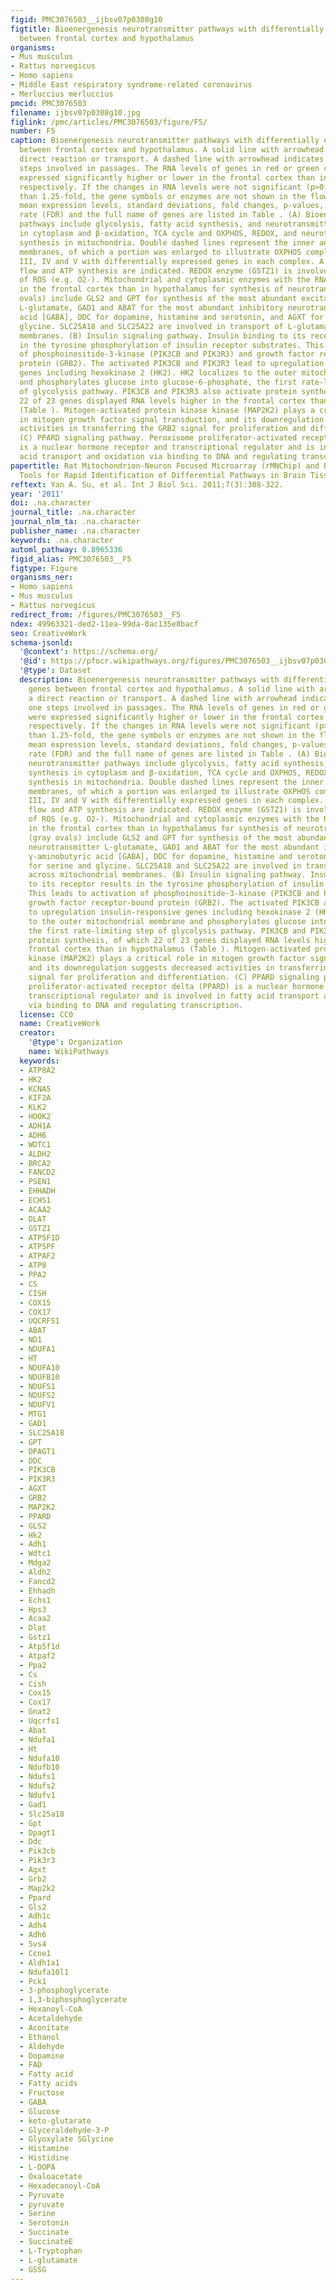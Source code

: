 ```yaml
---
figid: PMC3076503__ijbsv07p0308g10
figtitle: Bioenergenesis neurotransmitter pathways with differentially expressed genes
  between frontal cortex and hypothalamus
organisms:
- Mus musculus
- Rattus norvegicus
- Homo sapiens
- Middle East respiratory syndrome-related coronavirus
- Merluccius merluccius
pmcid: PMC3076503
filename: ijbsv07p0308g10.jpg
figlink: /pmc/articles/PMC3076503/figure/F5/
number: F5
caption: Bioenergenesis neurotransmitter pathways with differentially expressed genes
  between frontal cortex and hypothalamus. A solid line with arrowhead indicates a
  direct reaction or transport. A dashed line with arrowhead indicates more than one
  steps involved in passages. The RNA levels of genes in red or green colors were
  expressed significantly higher or lower in the frontal cortex than in hypothalamus,
  respectively. If the changes in RNA levels were not significant (p>0.05) or less
  than 1.25-fold, the gene symbols or enzymes are not shown in the flow chat. The
  mean expression levels, standard deviations, fold changes, p-values, false discovery
  rate (FDR) and the full name of genes are listed in Table . (A) Bioenergenesis neurotransmitter
  pathways include glycolysis, fatty acid synthesis, and neurotransmitter synthesis
  in cytoplasm and β-oxidation, TCA cycle and OXPHOS, REDOX, and neurotransmitter
  synthesis in mitochondria. Double dashed lines represent the inner and outer mitochondrial
  membranes, of which a portion was enlarged to illustrate OXPHOS complexes I, II,
  III, IV and V with differentially expressed genes in each complex. A proton (H+)
  flow and ATP synthesis are indicated. REDOX enzyme (GSTZ1) is involved in removal
  of ROS (e.g. O2-). Mitochondrial and cytoplasmic enzymes with the RNA levels higher
  in the frontal cortex than in hypothalamus for synthesis of neurotransmitters (gray
  ovals) include GLS2 and GPT for synthesis of the most abundant excitatory neurotransmitter
  L-glutamate, GAD1 and ABAT for the most abundant inhibitory neurotransmitter γ-aminobutyric
  acid [GABA], DDC for dopamine, histamine and serotonin, and AGXT for serine and
  glycine. SLC25A18 and SLC25A22 are involved in transport of L-glutamate across mitochondrial
  membranes. (B) Insulin signaling pathway. Insulin binding to its receptor results
  in the tyrosine phosphorylation of insulin receptor substrates. This leads to activation
  of phosphoinositide-3-kinase (PIK3CB and PIK3R3) and growth factor receptor-bound
  protein (GRB2). The activated PIK3CB and PIK3R3 lead to upregulation insulin-responsive
  genes including hexokinase 2 (HK2). HK2 localizes to the outer mitochondrial membrane
  and phosphorylates glucose into glucose-6-phosphate, the first rate-limiting step
  of glycolysis pathway. PIK3CB and PIK3R3 also activate protein synthesis, of which
  22 of 23 genes displayed RNA levels higher in the frontal cortex than in hypothalamus
  (Table ). Mitogen-activated protein kinase kinase (MAP2K2) plays a critical role
  in mitogen growth factor signal transduction, and its downregulation suggests decreased
  activities in transferring the GRB2 signal for proliferation and differentiation.
  (C) PPARD signaling pathway. Peroxisome proliferator-activated receptor delta (PPARD)
  is a nuclear hormone receptor and transcriptional regulator and is involved in fatty
  acid transport and oxidation via binding to DNA and regulating transcription.
papertitle: Rat Mitochondrion-Neuron Focused Microarray (rMNChip) and Bioinformatics
  Tools for Rapid Identification of Differential Pathways in Brain Tissues.
reftext: Yan A. Su, et al. Int J Biol Sci. 2011;7(3):308-322.
year: '2011'
doi: .na.character
journal_title: .na.character
journal_nlm_ta: .na.character
publisher_name: .na.character
keywords: .na.character
automl_pathway: 0.8965336
figid_alias: PMC3076503__F5
figtype: Figure
organisms_ner:
- Homo sapiens
- Mus musculus
- Rattus norvegicus
redirect_from: /figures/PMC3076503__F5
ndex: 49963321-ded2-11ea-99da-0ac135e8bacf
seo: CreativeWork
schema-jsonld:
  '@context': https://schema.org/
  '@id': https://pfocr.wikipathways.org/figures/PMC3076503__ijbsv07p0308g10.html
  '@type': Dataset
  description: Bioenergenesis neurotransmitter pathways with differentially expressed
    genes between frontal cortex and hypothalamus. A solid line with arrowhead indicates
    a direct reaction or transport. A dashed line with arrowhead indicates more than
    one steps involved in passages. The RNA levels of genes in red or green colors
    were expressed significantly higher or lower in the frontal cortex than in hypothalamus,
    respectively. If the changes in RNA levels were not significant (p>0.05) or less
    than 1.25-fold, the gene symbols or enzymes are not shown in the flow chat. The
    mean expression levels, standard deviations, fold changes, p-values, false discovery
    rate (FDR) and the full name of genes are listed in Table . (A) Bioenergenesis
    neurotransmitter pathways include glycolysis, fatty acid synthesis, and neurotransmitter
    synthesis in cytoplasm and β-oxidation, TCA cycle and OXPHOS, REDOX, and neurotransmitter
    synthesis in mitochondria. Double dashed lines represent the inner and outer mitochondrial
    membranes, of which a portion was enlarged to illustrate OXPHOS complexes I, II,
    III, IV and V with differentially expressed genes in each complex. A proton (H+)
    flow and ATP synthesis are indicated. REDOX enzyme (GSTZ1) is involved in removal
    of ROS (e.g. O2-). Mitochondrial and cytoplasmic enzymes with the RNA levels higher
    in the frontal cortex than in hypothalamus for synthesis of neurotransmitters
    (gray ovals) include GLS2 and GPT for synthesis of the most abundant excitatory
    neurotransmitter L-glutamate, GAD1 and ABAT for the most abundant inhibitory neurotransmitter
    γ-aminobutyric acid [GABA], DDC for dopamine, histamine and serotonin, and AGXT
    for serine and glycine. SLC25A18 and SLC25A22 are involved in transport of L-glutamate
    across mitochondrial membranes. (B) Insulin signaling pathway. Insulin binding
    to its receptor results in the tyrosine phosphorylation of insulin receptor substrates.
    This leads to activation of phosphoinositide-3-kinase (PIK3CB and PIK3R3) and
    growth factor receptor-bound protein (GRB2). The activated PIK3CB and PIK3R3 lead
    to upregulation insulin-responsive genes including hexokinase 2 (HK2). HK2 localizes
    to the outer mitochondrial membrane and phosphorylates glucose into glucose-6-phosphate,
    the first rate-limiting step of glycolysis pathway. PIK3CB and PIK3R3 also activate
    protein synthesis, of which 22 of 23 genes displayed RNA levels higher in the
    frontal cortex than in hypothalamus (Table ). Mitogen-activated protein kinase
    kinase (MAP2K2) plays a critical role in mitogen growth factor signal transduction,
    and its downregulation suggests decreased activities in transferring the GRB2
    signal for proliferation and differentiation. (C) PPARD signaling pathway. Peroxisome
    proliferator-activated receptor delta (PPARD) is a nuclear hormone receptor and
    transcriptional regulator and is involved in fatty acid transport and oxidation
    via binding to DNA and regulating transcription.
  license: CC0
  name: CreativeWork
  creator:
    '@type': Organization
    name: WikiPathways
  keywords:
  - ATP8A2
  - HK2
  - KCNA5
  - KIF2A
  - KLK2
  - HOOK2
  - ADH1A
  - ADH6
  - WDTC1
  - ALDH2
  - BRCA2
  - FANCD2
  - PSEN1
  - EHHADH
  - ECHS1
  - ACAA2
  - DLAT
  - GSTZ1
  - ATP5F1D
  - ATP5PF
  - ATPAF2
  - ATP8
  - PPA2
  - CS
  - CISH
  - COX15
  - COX17
  - UQCRFS1
  - ABAT
  - ND1
  - NDUFA1
  - HT
  - NDUFA10
  - NDUFB10
  - NDUFS1
  - NDUFS2
  - NDUFV1
  - MTG1
  - GAD1
  - SLC25A18
  - GPT
  - DPAGT1
  - DDC
  - PIK3CB
  - PIK3R3
  - AGXT
  - GRB2
  - MAP2K2
  - PPARD
  - GLS2
  - Hk2
  - Adh1
  - Wdtc1
  - Mdga2
  - Aldh2
  - Fancd2
  - Ehhadh
  - Echs1
  - Hps3
  - Acaa2
  - Dlat
  - Gstz1
  - Atp5f1d
  - Atpaf2
  - Ppa2
  - Cs
  - Cish
  - Cox15
  - Cox17
  - Gnat2
  - Uqcrfs1
  - Abat
  - Ndufa1
  - Ht
  - Ndufa10
  - Ndufb10
  - Ndufs1
  - Ndufs2
  - Ndufv1
  - Gad1
  - Slc25a18
  - Gpt
  - Dpagt1
  - Ddc
  - Pik3cb
  - Pik3r3
  - Agxt
  - Grb2
  - Map2k2
  - Ppard
  - Gls2
  - Adh1c
  - Adh4
  - Adh6
  - Svs4
  - Ccne1
  - Aldh1a1
  - Ndufa10l1
  - Pck1
  - 3-phosphoglycerate
  - 1,3-biphosphoglycerate
  - Hexanoyl-CoA
  - Acetaldehyde
  - Aconitate
  - Ethanol
  - Aldehyde
  - Dopamine
  - FAD
  - Fatty acid
  - Fatty acids
  - Fructose
  - GABA
  - Glucose
  - keto-glutarate
  - Glyceraldehyde-3-P
  - Glyoxylate SGlycine
  - Histamine
  - Histidine
  - L-DOPA
  - Oxaloacetate
  - Hexadecanoyl-CoA
  - Pyruvate
  - pyruvate
  - Serine
  - Serotonin
  - Succinate
  - SuccinateE
  - L-Tryptophan
  - L-glutamate
  - GSSG
---
```

